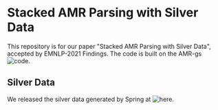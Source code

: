 # Stacked AMR Parsing with Silver Data
This repository is for our paper "Stacked AMR Parsing with Silver Data", accepted by EMNLP-2021 Findings.
The code is built on the AMR-gs ![code](https://github.com/jcyk/AMR-parser).

## Silver Data
We released the silver data generated by Spring at ![here]().

